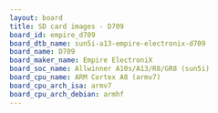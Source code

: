 ```yaml
---
layout: board
title: SD card images - D709
board_id: empire_d709
board_dtb_name: sun5i-a13-empire-electronix-d709
board_name: D709
board_maker_name: Empire ElectroniX
board_soc_name: Allwinner A10s/A13/R8/GR8 (sun5i)
board_cpu_name: ARM Cortex A8 (armv7)
board_cpu_arch_isa: armv7
board_cpu_arch_debian: armhf
---
```

